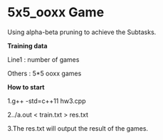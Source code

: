 # 5x5_ooxx Game

Using alpha-beta pruning to achieve the Subtasks.

**Training data**

Line1 : number of games

Others : 5*5 ooxx games

**How to start**

1.g++ -std=c++11 hw3.cpp

2../a.out < train.txt > res.txt

3.The res.txt will output the result of the games.